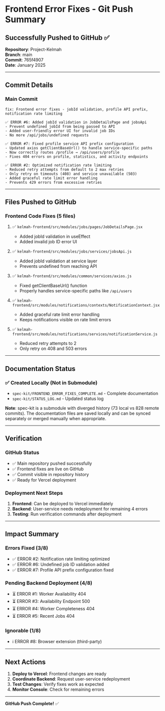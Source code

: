 # Frontend Error Fixes - Git Push Summary

## Successfully Pushed to GitHub ✅

**Repository**: Project-Kelmah  
**Branch**: main  
**Commit**: 765f4907  
**Date**: January 2025

---

## Commit Details

### Main Commit
```
fix: Frontend error fixes - jobId validation, profile API prefix, notification rate limiting

✅ ERROR #6: Added jobId validation in JobDetailsPage and jobsApi
- Prevent undefined jobId from being passed to API
- Added user-friendly error UI for invalid job IDs
- No more /api/jobs/undefined requests

✅ ERROR #7: Fixed profile service API prefix configuration  
- Updated axios getClientBaseUrl() to handle service-specific paths
- Now correctly routes /profile → /api/users/profile
- Fixes 404 errors on profile, statistics, and activity endpoints

✅ ERROR #2: Optimized notification rate limiting
- Reduced retry attempts from default to 2 max retries
- Only retry on timeouts (408) and service unavailable (503)
- Added graceful rate limit error handling
- Prevents 429 errors from excessive retries
```

---

## Files Pushed to GitHub

### Frontend Code Fixes (5 files)
1. ✅ `kelmah-frontend/src/modules/jobs/pages/JobDetailsPage.jsx`
   - Added jobId validation in useEffect
   - Added invalid job ID error UI

2. ✅ `kelmah-frontend/src/modules/jobs/services/jobsApi.js`
   - Added jobId validation at service layer
   - Prevents undefined from reaching API

3. ✅ `kelmah-frontend/src/modules/common/services/axios.js`
   - Fixed getClientBaseUrl() function
   - Properly handles service-specific paths like `/api/users`

4. ✅ `kelmah-frontend/src/modules/notifications/contexts/NotificationContext.jsx`
   - Added graceful rate limit error handling
   - Keeps notifications visible on rate limit errors

5. ✅ `kelmah-frontend/src/modules/notifications/services/notificationService.js`
   - Reduced retry attempts to 2
   - Only retry on 408 and 503 errors

---

## Documentation Status

### ✅ Created Locally (Not in Submodule)
- `spec-kit/FRONTEND_ERROR_FIXES_COMPLETE.md` - Complete documentation
- `spec-kit/STATUS_LOG.md` - Updated status log

**Note**: spec-kit is a submodule with diverged history (73 local vs 828 remote commits). The documentation files are saved locally and can be synced separately or merged manually when appropriate.

---

## Verification

### GitHub Status
- ✅ Main repository pushed successfully
- ✅ Frontend fixes are live on GitHub
- ✅ Commit visible in repository history
- ✅ Ready for Vercel deployment

### Deployment Next Steps
1. **Frontend**: Can be deployed to Vercel immediately
2. **Backend**: User-service needs redeployment for remaining 4 errors
3. **Testing**: Run verification commands after deployment

---

## Impact Summary

### Errors Fixed (3/8)
- ✅ ERROR #2: Notification rate limiting optimized
- ✅ ERROR #6: Undefined job ID validation added
- ✅ ERROR #7: Profile API prefix configuration fixed

### Pending Backend Deployment (4/8)
- ⏳ ERROR #1: Worker Availability 404
- ⏳ ERROR #3: Availability Endpoint 500
- ⏳ ERROR #4: Worker Completeness 404
- ⏳ ERROR #5: Recent Jobs 404

### Ignorable (1/8)
- ℹ️ ERROR #8: Browser extension (third-party)

---

## Next Actions

1. **Deploy to Vercel**: Frontend changes are ready
2. **Coordinate Backend**: Request user-service redeployment
3. **Test Changes**: Verify fixes work as expected
4. **Monitor Console**: Check for remaining errors

---

**GitHub Push Complete!** ✅
